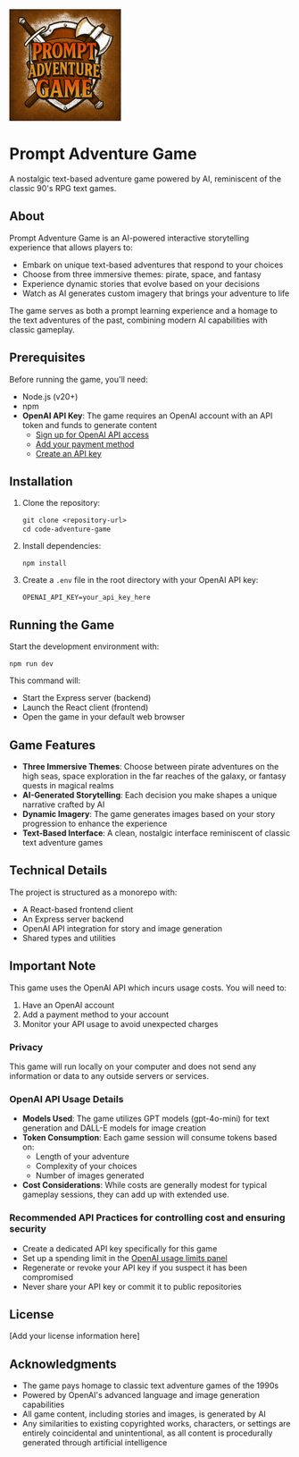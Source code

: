 <img src="gamelogo.png" alt="Prompt Adventure Game Logo" width="200px" />

# Prompt Adventure Game

A nostalgic text-based adventure game powered by AI, reminiscent of the classic 90's RPG text games.

## About

Prompt Adventure Game is an AI-powered interactive storytelling experience that allows players to:

- Embark on unique text-based adventures that respond to your choices
- Choose from three immersive themes: pirate, space, and fantasy
- Experience dynamic stories that evolve based on your decisions
- Watch as AI generates custom imagery that brings your adventure to life

The game serves as both a prompt learning experience and a homage to the text adventures of the past, combining modern AI capabilities with classic gameplay.

## Prerequisites

Before running the game, you'll need:

- Node.js (v20+)
- npm
- **OpenAI API Key**: The game requires an OpenAI account with an API token and funds to generate content
  - [Sign up for OpenAI API access](https://platform.openai.com/signup)
  - [Add your payment method](https://platform.openai.com/account/billing/overview)
  - [Create an API key](https://platform.openai.com/account/api-keys)

## Installation

1. Clone the repository:

   ```
   git clone <repository-url>
   cd code-adventure-game
   ```

2. Install dependencies:

   ```
   npm install
   ```

3. Create a `.env` file in the root directory with your OpenAI API key:
   ```
   OPENAI_API_KEY=your_api_key_here
   ```

## Running the Game

Start the development environment with:

```
npm run dev
```

This command will:

- Start the Express server (backend)
- Launch the React client (frontend)
- Open the game in your default web browser

## Game Features

- **Three Immersive Themes**: Choose between pirate adventures on the high seas, space exploration in the far reaches of the galaxy, or fantasy quests in magical realms
- **AI-Generated Storytelling**: Each decision you make shapes a unique narrative crafted by AI
- **Dynamic Imagery**: The game generates images based on your story progression to enhance the experience
- **Text-Based Interface**: A clean, nostalgic interface reminiscent of classic text adventure games

## Technical Details

The project is structured as a monorepo with:

- A React-based frontend client
- An Express server backend
- OpenAI API integration for story and image generation
- Shared types and utilities

## Important Note

This game uses the OpenAI API which incurs usage costs. You will need to:

1. Have an OpenAI account
2. Add a payment method to your account
3. Monitor your API usage to avoid unexpected charges

### Privacy

This game will run locally on your computer and does not send any information or data to any outside servers or services.

### OpenAI API Usage Details

- **Models Used**: The game utilizes GPT models (gpt-4o-mini) for text generation and DALL-E models for image creation
- **Token Consumption**: Each game session will consume tokens based on:
  - Length of your adventure
  - Complexity of your choices
  - Number of images generated
- **Cost Considerations**: While costs are generally modest for typical gameplay sessions, they can add up with extended use.

### Recommended API Practices for controlling cost and ensuring security

- Create a dedicated API key specifically for this game
- Set up a spending limit in the [OpenAI usage limits panel](https://platform.openai.com/account/billing/limits)
- Regenerate or revoke your API key if you suspect it has been compromised
- Never share your API key or commit it to public repositories

## License

[Add your license information here]

## Acknowledgments

- The game pays homage to classic text adventure games of the 1990s
- Powered by OpenAI's advanced language and image generation capabilities
- All game content, including stories and images, is generated by AI
- Any similarities to existing copyrighted works, characters, or settings are entirely coincidental and unintentional, as all content is procedurally generated through artificial intelligence
